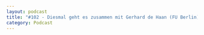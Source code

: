```yaml
---
layout: podcast
title: "#102 - Diesmal geht es zusammen mit Gerhard de Haan (FU Berlin) und Ulrike Schuth (SDW) um Bildung für Nachhaltige Entwicklung."
category: Podcast
---
```


<p><script class="podigee-podcast-player" src="https://cdn.podigee.com/podcast-player/javascripts/podigee-podcast-player.js" data-configuration="https://interviews-4-future.podigee.io/102-i4f/embed?context=external"></script></p>
